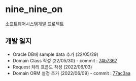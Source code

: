 # nine_nine_on
소프트웨어시스템개발 프로젝트

## 개발 일지
* Oracle DB에 sample data 추가 (22/05/29)
* Domain Class 작성 (22/05/30) - commit : [74b7367](https://github.com/EUNDINI/nine_nine_on/commit/74b7367d62cf8fc33b1fa111ebb292a60d35ec27)
* Request 처리 흐름도 작성 (2022/06/03)
* Domain ORM 설정 추가 (2022/06/09) - commit : [77ac3aa](https://github.com/EUNDINI/nine_nine_on/pull/22/commits/77ac3aa02b037d6f062daf0c747012585bcd6414)
